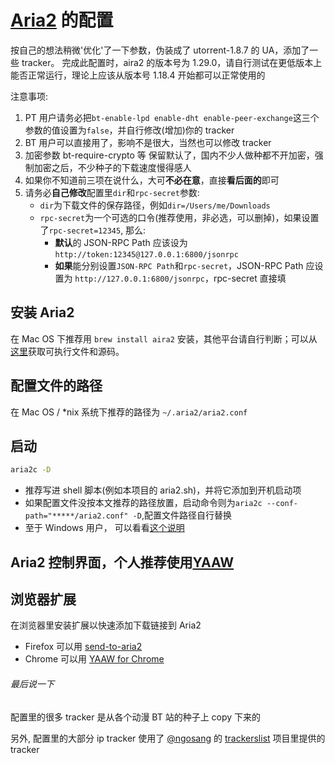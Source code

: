 # [Aria2](https://github.com/aria2/aria2) 的配置
按自己的想法稍微'优化'了一下参数，伪装成了 utorrent-1.8.7 的 UA，添加了一些 tracker。
完成此配置时，aira2 的版本号为 1.29.0，请自行测试在更低版本上能否正常运行，理论上应该从版本号 1.18.4 开始都可以正常使用的

注意事项:

1. PT 用户请务必把`bt-enable-lpd enable-dht enable-peer-exchange`这三个参数的值设置为`false`，并自行修改(增加)你的 tracker
1. BT 用户可以直接用了，影响不是很大，当然也可以修改 tracker
1. 加密参数 bt-require-crypto 等 保留默认了，国内不少人做种都不开加密，强制加密之后，不少种子的下载速度慢得感人
1. 如果你不知道前三项在说什么，大可**不必在意**，直接**看后面的**即可
1. 请务必**自己修改**配置里`dir`和`rpc-secret`参数:
    - `dir`为下载文件的保存路径，例如`dir=/Users/me/Downloads`
    - `rpc-secret`为一个可选的口令(推荐使用，非必选，可以删掉)，如果设置了`rpc-secret=12345`, 那么:
       + **默认**的 JSON-RPC Path 应该设为 `http://token:12345@127.0.0.1:6800/jsonrpc`
       + **如果**能分别设置`JSON-RPC Path`和`rpc-secret`，JSON-RPC Path 应设置为 `http://127.0.0.1:6800/jsonrpc`，rpc-secret 直接填

## 安装 Aria2
在 Mac OS 下推荐用 `brew install aira2` 安装，其他平台请自行判断；可以从[这里](https://github.com/aria2/aria2)获取可执行文件和源码。

## 配置文件的路径
在 Mac OS / *nix 系统下推荐的路径为 `~/.aria2/aria2.conf`

## 启动
```bash
aria2c -D
```
- 推荐写进 shell 脚本(例如本项目的 aria2.sh)，并将它添加到开机启动项
- 如果配置文件没按本文推荐的路径放置，启动命令则为`aria2c --conf-path="*****/aria2.conf" -D`,配置文件路径自行替换
- 至于 Windows 用户， 可以看看[这个说明](https://github.com/acgotaku/BaiduExporter/tree/master/aria2c)

## Aria2 控制界面，个人推荐使用[YAAW](http://binux.github.io/yaaw/demo/)

## 浏览器扩展
在浏览器里安装扩展以快速添加下载链接到 Aria2

- Firefox 可以用 [send-to-aria2](https://addons.mozilla.org/zh-CN/firefox/addon/send-to-aria2/aria2.md)
- Chrome 可以用 [YAAW for Chrome](https://chrome.google.com/webstore/detail/yaaw-for-chrome/dennnbdlpgjgbcjfgaohdahloollfgoc)

###### 最后说一下
配置里的很多 tracker 是从各个动漫 BT 站的种子上 copy 下来的

另外, 配置里的大部分 ip tracker 使用了 [@ngosang](https://github.com/ngosang) 的 [trackerslist](https://github.com/ngosang/trackerslist) 项目里提供的 tracker 